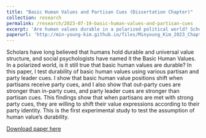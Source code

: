 ```yaml
---
title: "Basic Human Values and Partisan Cues (Dissertation Chapter)"
collection: research
permalink: /research/2023-07-19-basic-human-values-and-partisan-cues
excerpt: 'Are human values durable in a polarized political world? Scholars have long believed that humans hold durable and universal value structure, called the Basic Human Values that not only shape personal preferences, but also constrains and shapes political preferences at the same time. However, scholars have yet to test the reciprocal effects of politics on basic human values. This paper tests the conventional wisdom on human values' durabiltiy for the first time, using partisan cues.'
paperurl: 'http://min-young-kim.github.io/files/Minyoung_Kim_2023_Chapter1_Manuscript.pdf'
---
```

Scholars have long believed that humans hold durable and universal value structure, and social psychologists have named it the Basic Human Values. In a polarized world, is it still true that basic human values are durable? In this paper, I test durability of basic human values using various partisan and party leader cues. I show that basic human value positions shift when partisans receive party cues, and I also show that out-party cues are stronger than in-party cues, and party leader cues are stronger than partisan cues. This findings show that when partisans are met with strong party cues, they are willing to shift their value expressions according to their party identity. This is the first experimental study to test the assumption of human value’s durability. 

[Download paper here](http://min-young-kim.github.io/files/Minyoung_Kim_2023_Chapter1_Manuscript.pdf)

